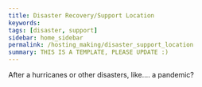 ```yaml
---
title: Disaster Recovery/Support Location
keywords: 
tags: [disaster, support]
sidebar: home_sidebar
permalink: /hosting_making/disaster_support_location
summary: THIS IS A TEMPLATE, PLEASE UPDATE :)
---
```


After a hurricanes or other disasters, like.... a pandemic?

